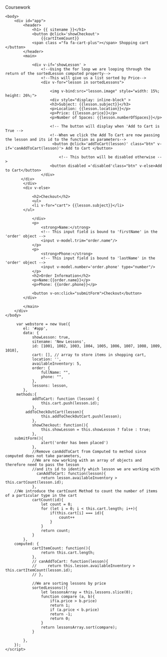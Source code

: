 Coursework
<html>
    <head>
        <title>Available Lessons</title>
        <script src="https://cdn.jsdelivr.net/npm/vue/dist/vue.js"></script>
        <link rel="stylesheet" href="https://cdnjs.cloudflare.com/ajax/libs/font-awesome/4.7.0/css/font-awesome.min.css">
        <script src="lessons.js/lessons.js"></script>
    </head>

    <body>
        <div id="app">
            <header>
                <h1> {{ sitename }}</h1>
                <button @click='showCheckout'> 
                    {{cartItemCount}}      
                <span class ="fa fa-cart-plus"></span> Shopping cart </button>
            </header>
            <main>

                <div v-if='showLesson' >
                    <!--Using the for loop we are looping through the return of the sortedLesson computed property-->
                    <!--This will give us a list sorted by Price-->
                    <div v-for="lesson in sortedLessons">
                   
                        <img v-bind:src="lesson.image" style="width: 15%; height: 26%;">
                        <div style="display: inline-block" >
                        <h3>Subject: {{lesson.subject}}</h3>
				        <p>Location: {{lesson.location}}</p>
			        	<p>Price: {{lesson.price}}</p>
                        <p>Number of Spaces: {{lesson.numberOfSpaces}}</p>
                     
                        <!-- The button will display when 'Add to Cart is True -->                        
                        <!--When we click the Add To Cart are now passing the lesson and its id to the function as parameters-->
                         <button @click='addToCart(lesson)' class="btn" v-if='canAddToCart(lesson)'> Add to Cart </button>

                            <!-- This button will be disabled otherwise -->
                        <button disabled ='disabled'class="btn" v-else>Add to Cart</button>
                    </div>
           </div>  
            </div>
            <div v-else>
               
                <h2>Checkout</h2>
                <ul>
                <li v-for="cart"> {{lesson.subject}}</li>
            </ul>

                </div>
                <p>
                    <strong>Name:</strong>
                    <!-- This input field is bound to 'firstName' in the 'order' object -->
                    <input v-model.trim="order.name"/>
                </p>
                <p>
                    <strong>Phone:</strong>
                    <!-- This input field is bound to 'lastName' in the 'order' object -->
                    <input v-model.number='order.phone' type="number"/>
                </p>
                <h2>Order Information</h2>
                <p>Name:{{order.name}}</p>
                <p>Phone: {{order.phone}}</p>

                <button v-on:click="submitForm">Checkout</button>
            </div>
           
            </main>
        </div>
    </body>
    
         var webstore = new Vue({
            el: '#app',
            data: {
                showLesson: true,
                sitename: 'New Lessons',
                id: [1001, 1002, 1003, 1004, 1005, 1006, 1007, 1008, 1009, 1010],
                cart: [], // array to store items in shopping cart,
                location: '',
                availableInventory: 5,
                order: {
                    fullName: "",
                    phone: "",
                },
                lessons: lesson,
            },
	     methods:{
                addToCart: function (lesson) {
                    this.cart.push(lesson.id);
                },
             addToCheckOutCart(lesson){
                    this.addToCheckOutCart.push(lesson);
                },
                showCheckout: function(){
                    this.showLesson = this.showLesson ? false : true;
                },
		submitForm(){
                    alert('order has been placed')
                },
                //Remove canAddToCart from Computed to method since computed does not take parameters, 
                //We are now working with an array of objects and therefore need to pass the lesson
                //and its id to identify which lesson we are working with
                  canAddToCart: function(lesson){
                    return lesson.availableInventory > this.cartCount(lesson.id);
                },
		//We introduce the cartCount Method to count the number of items of a particular type in the cart
                cartCount(id){
                    let count = 0;
                    for (let i = 0; i < this.cart.length; i++){
                        if(this.cart[i] === id){
                            count++
                        }
                    }
                    return count;
                }
            },
	    computed: {
                cartItemCount: function(){
                    return this.cart.length;
                },
                // canAddToCart: function(lesson){
                //     return this.lesson.availableInventory > this.cartItemCount(lesson.id);
                // },

                //We are sorting lessons by price
                sortedLessons(){
                    let lessonsArray = this.lessons.slice(0);
                    function compare (a, b){
                        if(a.price > b.price)
                        return 1;
                        if (a.price < b.price)
                        return -1;
                        return 0;
                    }
                    return lessonsArray.sort(compare);
                }
              
            },
        });
    </script>
</html>
